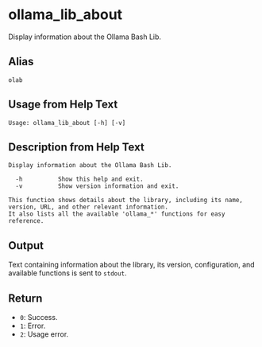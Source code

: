 # ollama_lib_about

Display information about the Ollama Bash Lib.

## Alias

`olab`

## Usage from Help Text
```
Usage: ollama_lib_about [-h] [-v]
```

## Description from Help Text
```
Display information about the Ollama Bash Lib.

  -h          Show this help and exit.
  -v          Show version information and exit.

This function shows details about the library, including its name, version, URL, and other relevant information.
It also lists all the available 'ollama_*' functions for easy reference.
```

## Output
Text containing information about the library, its version, configuration, and available functions is sent to `stdout`.

## Return
* `0`: Success.
* `1`: Error.
* `2`: Usage error.
